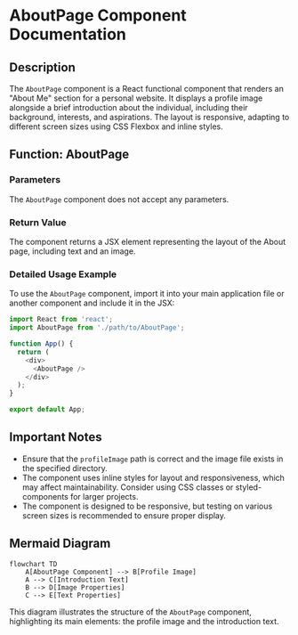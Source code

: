 # AboutPage Component Documentation

## Description
The `AboutPage` component is a React functional component that renders an "About Me" section for a personal website. It displays a profile image alongside a brief introduction about the individual, including their background, interests, and aspirations. The layout is responsive, adapting to different screen sizes using CSS Flexbox and inline styles.

## Function: AboutPage

### Parameters
The `AboutPage` component does not accept any parameters.

### Return Value
The component returns a JSX element representing the layout of the About page, including text and an image.

### Detailed Usage Example
To use the `AboutPage` component, import it into your main application file or another component and include it in the JSX:

```javascript
import React from 'react';
import AboutPage from './path/to/AboutPage';

function App() {
  return (
    <div>
      <AboutPage />
    </div>
  );
}

export default App;
```

## Important Notes
- Ensure that the `profileImage` path is correct and the image file exists in the specified directory.
- The component uses inline styles for layout and responsiveness, which may affect maintainability. Consider using CSS classes or styled-components for larger projects.
- The component is designed to be responsive, but testing on various screen sizes is recommended to ensure proper display.

## Mermaid Diagram
```mermaid
flowchart TD
    A[AboutPage Component] --> B[Profile Image]
    A --> C[Introduction Text]
    B --> D[Image Properties]
    C --> E[Text Properties]
```

This diagram illustrates the structure of the `AboutPage` component, highlighting its main elements: the profile image and the introduction text.
